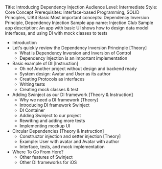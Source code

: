 Title: Introducing Dependency Injection
Audience Level: Intermediate
Style: Core Concept
Prerequisites: Interface-based Programming, SOLID Principles, UIKit Basic
Most important concepts: Dependency Inversion Principle, Dependency Injection
Sample app name: Injection Club
Sample app description: An app with basic UI shows how to design data model interfaces, and using DI with mock classes to tests

  * Introduction
  * Let's quickly review the Dependency Inversion Princinple [Theory]
    * What is Dependency Inversion and Inversion of Control
    * Dependency Injection is an important implementation
  * Basic example of DI [Instruction]
    * Oh no! Another project without design and backend ready
    * System design: Avatar and User as its author
    * Creating Protocols as interfaces
    * Writing tests
    * Creating mock classes & test
  * Adding Swinject as our DI framework [Theory & Instruction]
    * Why we need a DI framework [Theory]
    * Introducing DI framework Swinject
    * DI Container
    * Adding Swinject to our project
    * Rewriting and adding more tests
    * Implementing mockup UI
  * Circular Dependencies [Theory & Instruction]
    * Constructor injection and setter injection [Theory]
    * Example: User with avatar and Avatar with author
    * Interface, tests, and mock implementation
  * Where To Go From Here?
    * Other features of Swinject
    * Other DI frameworks for iOS